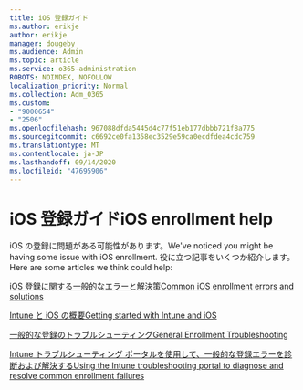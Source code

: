 ```yaml
---
title: iOS 登録ガイド
ms.author: erikje
author: erikje
manager: dougeby
ms.audience: Admin
ms.topic: article
ms.service: o365-administration
ROBOTS: NOINDEX, NOFOLLOW
localization_priority: Normal
ms.collection: Adm_O365
ms.custom:
- "9000654"
- "2506"
ms.openlocfilehash: 967088dfda5445d4c77f51eb177dbbb721f8a775
ms.sourcegitcommit: c6692ce0fa1358ec3529e59ca0ecdfdea4cdc759
ms.translationtype: MT
ms.contentlocale: ja-JP
ms.lasthandoff: 09/14/2020
ms.locfileid: "47695906"
---
```

# <a name="ios-enrollment-help"></a><span data-ttu-id="8d8fe-102">iOS 登録ガイド</span><span class="sxs-lookup"><span data-stu-id="8d8fe-102">iOS enrollment help</span></span>

<span data-ttu-id="8d8fe-103">iOS の登録に問題がある可能性があります。</span><span class="sxs-lookup"><span data-stu-id="8d8fe-103">We've noticed you might be having some issue with iOS enrollment.</span></span> <span data-ttu-id="8d8fe-104">役に立つ記事をいくつか紹介します。</span><span class="sxs-lookup"><span data-stu-id="8d8fe-104">Here are some articles we think could help:</span></span> 

[<span data-ttu-id="8d8fe-105">iOS 登録に関する一般的なエラーと解決策</span><span class="sxs-lookup"><span data-stu-id="8d8fe-105">Common iOS enrollment errors and solutions</span></span>](https://support.microsoft.com/help/4039809/troubleshooting-ios-device-enrollment-in-intune)

[<span data-ttu-id="8d8fe-106">Intune と iOS の概要</span><span class="sxs-lookup"><span data-stu-id="8d8fe-106">Getting started with Intune and iOS</span></span>](https://docs.microsoft.com/intune/enrollment/ios-enroll)

[<span data-ttu-id="8d8fe-107">一般的な登録のトラブルシューティング</span><span class="sxs-lookup"><span data-stu-id="8d8fe-107">General Enrollment Troubleshooting</span></span>](https://docs.microsoft.com/intune/enrollment/troubleshoot-device-enrollment-in-intune)

[<span data-ttu-id="8d8fe-108">Intune トラブルシューティング ポータルを使用して、一般的な登録エラーを診断および解決する</span><span class="sxs-lookup"><span data-stu-id="8d8fe-108">Using the Intune troubleshooting portal to diagnose and resolve common enrollment failures</span></span>](https://docs.microsoft.com/intune/help-desk-operators)